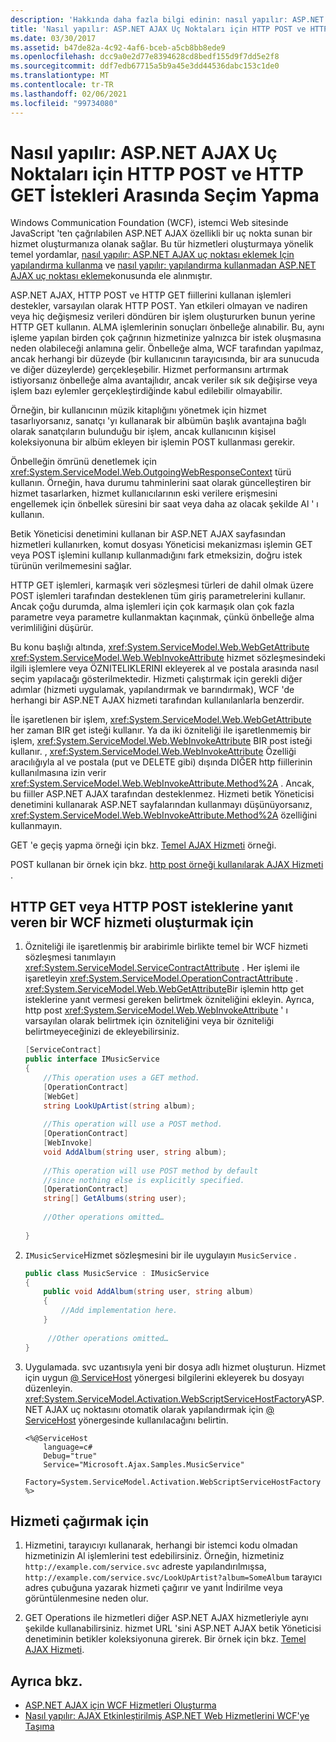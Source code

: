 ```yaml
---
description: 'Hakkında daha fazla bilgi edinin: nasıl yapılır: ASP.NET AJAX uç noktaları için HTTP POST ve HTTP GET istekleri arasında seçim yapma'
title: 'Nasıl yapılır: ASP.NET AJAX Uç Noktaları için HTTP POST ve HTTP GET İstekleri Arasında Seçim Yapma'
ms.date: 03/30/2017
ms.assetid: b47de82a-4c92-4af6-bceb-a5cb8bb8ede9
ms.openlocfilehash: dcc9a0e2d77e8394628cd8bedf155d9f7dd5e2f8
ms.sourcegitcommit: ddf7edb67715a5b9a45e3dd44536dabc153c1de0
ms.translationtype: MT
ms.contentlocale: tr-TR
ms.lasthandoff: 02/06/2021
ms.locfileid: "99734080"
---
```

# <a name="how-to-choose-between-http-post-and-http-get-requests-for-aspnet-ajax-endpoints"></a>Nasıl yapılır: ASP.NET AJAX Uç Noktaları için HTTP POST ve HTTP GET İstekleri Arasında Seçim Yapma

Windows Communication Foundation (WCF), istemci Web sitesinde JavaScript 'ten çağrılabilen ASP.NET AJAX özellikli bir uç nokta sunan bir hizmet oluşturmanıza olanak sağlar. Bu tür hizmetleri oluşturmaya yönelik temel yordamlar, [nasıl yapılır: ASP.NET AJAX uç noktası eklemek Için yapılandırma kullanma](how-to-use-configuration-to-add-an-aspnet-ajax-endpoint.md) ve [nasıl yapılır: yapılandırma kullanmadan ASP.NET AJAX uç noktası ekleme](how-to-add-an-aspnet-ajax-endpoint-without-using-configuration.md)konusunda ele alınmıştır.  
  
 ASP.NET AJAX, HTTP POST ve HTTP GET fiillerini kullanan işlemleri destekler, varsayılan olarak HTTP POST. Yan etkileri olmayan ve nadiren veya hiç değişmesiz verileri döndüren bir işlem oluştururken bunun yerine HTTP GET kullanın. ALMA işlemlerinin sonuçları önbelleğe alınabilir. Bu, aynı işleme yapılan birden çok çağrının hizmetinize yalnızca bir istek oluşmasına neden olabileceği anlamına gelir. Önbelleğe alma, WCF tarafından yapılmaz, ancak herhangi bir düzeyde (bir kullanıcının tarayıcısında, bir ara sunucuda ve diğer düzeylerde) gerçekleşebilir. Hizmet performansını artırmak istiyorsanız önbelleğe alma avantajlıdır, ancak veriler sık sık değişirse veya işlem bazı eylemler gerçekleştirdiğinde kabul edilebilir olmayabilir.  
  
 Örneğin, bir kullanıcının müzik kitaplığını yönetmek için hizmet tasarlıyorsanız, sanatçı 'yı kullanarak bir albümün başlık avantajına bağlı olarak sanatçıların bulunduğu bir işlem, ancak kullanıcının kişisel koleksiyonuna bir albüm ekleyen bir işlemin POST kullanması gerekir.  
  
 Önbelleğin ömrünü denetlemek için <xref:System.ServiceModel.Web.OutgoingWebResponseContext> türü kullanın. Örneğin, hava durumu tahminlerini saat olarak güncelleştiren bir hizmet tasarlarken, hizmet kullanıcılarının eski verilere erişmesini engellemek için önbellek süresini bir saat veya daha az olacak şekilde Al ' ı kullanın.  
  
 Betik Yöneticisi denetimini kullanan bir ASP.NET AJAX sayfasından hizmetleri kullanırken, komut dosyası Yöneticisi mekanizması işlemin GET veya POST işlemini kullanıp kullanmadığını fark etmeksizin, doğru istek türünün verilmemesini sağlar.  
  
 HTTP GET işlemleri, karmaşık veri sözleşmesi türleri de dahil olmak üzere POST işlemleri tarafından desteklenen tüm giriş parametrelerini kullanır. Ancak çoğu durumda, alma işlemleri için çok karmaşık olan çok fazla parametre veya parametre kullanmaktan kaçınmak, çünkü önbelleğe alma verimliliğini düşürür.  
  
 Bu konu başlığı altında, <xref:System.ServiceModel.Web.WebGetAttribute> <xref:System.ServiceModel.Web.WebInvokeAttribute> hizmet sözleşmesindeki ilgili işlemlere veya ÖZNITELIKLERINI ekleyerek al ve postala arasında nasıl seçim yapılacağı gösterilmektedir. Hizmeti çalıştırmak için gerekli diğer adımlar (hizmeti uygulamak, yapılandırmak ve barındırmak), WCF 'de herhangi bir ASP.NET AJAX hizmeti tarafından kullanılanlarla benzerdir.  
  
 İle işaretlenen bir işlem, <xref:System.ServiceModel.Web.WebGetAttribute> her zaman BIR get isteği kullanır. Ya da iki özniteliği ile işaretlenmemiş bir işlem, <xref:System.ServiceModel.Web.WebInvokeAttribute> BIR post isteği kullanır. , <xref:System.ServiceModel.Web.WebInvokeAttribute> Özelliği aracılığıyla al ve postala (put ve DELETE gibi) dışında DIĞER http fiillerinin kullanılmasına izin verir <xref:System.ServiceModel.Web.WebInvokeAttribute.Method%2A> . Ancak, bu fiiller ASP.NET AJAX tarafından desteklenmez. Hizmeti betik Yöneticisi denetimini kullanarak ASP.NET sayfalarından kullanmayı düşünüyorsanız, <xref:System.ServiceModel.Web.WebInvokeAttribute.Method%2A> özelliğini kullanmayın.  
  
 GET 'e geçiş yapma örneği için bkz. [Temel AJAX Hizmeti](../samples/basic-ajax-service.md) örneği.  
  
 POST kullanan bir örnek için bkz. [http post örneği kullanılarak AJAX Hizmeti](../samples/ajax-service-using-http-post.md) .  
  
## <a name="to-create-a-wcf-service-that-responds-to-http-get-or-http-post-requests"></a>HTTP GET veya HTTP POST isteklerine yanıt veren bir WCF hizmeti oluşturmak için
  
1. Özniteliği ile işaretlenmiş bir arabirimle birlikte temel bir WCF hizmeti sözleşmesi tanımlayın <xref:System.ServiceModel.ServiceContractAttribute> . Her işlemi ile işaretleyin <xref:System.ServiceModel.OperationContractAttribute> . <xref:System.ServiceModel.Web.WebGetAttribute>Bir işlemin http get isteklerine yanıt vermesi gereken belirtmek özniteliğini ekleyin. Ayrıca, http post <xref:System.ServiceModel.Web.WebInvokeAttribute> ' ı varsayılan olarak belirtmek için özniteliğini veya bir özniteliği belirtmeyeceğinizi de ekleyebilirsiniz.
  
    ```csharp
    [ServiceContract]  
    public interface IMusicService  
    {  
        //This operation uses a GET method.  
        [OperationContract]  
        [WebGet]  
        string LookUpArtist(string album);  
  
        //This operation will use a POST method.  
        [OperationContract]  
        [WebInvoke]  
        void AddAlbum(string user, string album);  
  
        //This operation will use POST method by default  
        //since nothing else is explicitly specified.  
        [OperationContract]  
        string[] GetAlbums(string user);  
  
        //Other operations omitted…  
  
    }  
    ```  
  
2. `IMusicService`Hizmet sözleşmesini bir ile uygulayın `MusicService` .
  
    ```csharp
    public class MusicService : IMusicService  
    {  
        public void AddAlbum(string user, string album)  
        {  
            //Add implementation here.  
        }  
  
         //Other operations omitted…  
    }  
    ```  
  
3. Uygulamada. svc uzantısıyla yeni bir dosya adlı hizmet oluşturun. Hizmet için uygun [ \@ ServiceHost](../../configure-apps/file-schema/wcf-directive/servicehost.md) yönergesi bilgilerini ekleyerek bu dosyayı düzenleyin. <xref:System.ServiceModel.Activation.WebScriptServiceHostFactory>ASP.NET AJAX uç noktasını otomatik olarak yapılandırmak için [ \@ ServiceHost](../../configure-apps/file-schema/wcf-directive/servicehost.md) yönergesinde kullanılacağını belirtin.  
  
    ```aspx-csharp
    <%@ServiceHost
        language=c#
        Debug="true"
        Service="Microsoft.Ajax.Samples.MusicService"  
        Factory=System.ServiceModel.Activation.WebScriptServiceHostFactory  
    %>  
    ```  
  
## <a name="to-call-the-service"></a>Hizmeti çağırmak için  
  
1. Hizmetini, tarayıcıyı kullanarak, herhangi bir istemci kodu olmadan hizmetinizin Al işlemlerini test edebilirsiniz. Örneğin, hizmetiniz `http://example.com/service.svc` adreste yapılandırılmışsa, `http://example.com/service.svc/LookUpArtist?album=SomeAlbum` tarayıcı adres çubuğuna yazarak hizmeti çağırır ve yanıt İndirilme veya görüntülenmesine neden olur.
  
2. GET Operations ile hizmetleri diğer ASP.NET AJAX hizmetleriyle aynı şekilde kullanabilirsiniz. hizmet URL 'sini ASP.NET AJAX betik Yöneticisi denetiminin betikler koleksiyonuna girerek. Bir örnek için bkz. [Temel AJAX Hizmeti](../samples/basic-ajax-service.md).
  
## <a name="see-also"></a>Ayrıca bkz.

- [ASP.NET AJAX için WCF Hizmetleri Oluşturma](creating-wcf-services-for-aspnet-ajax.md)
- [Nasıl yapılır: AJAX Etkinleştirilmiş ASP.NET Web Hizmetlerini WCF'ye Taşıma](how-to-migrate-ajax-enabled-aspnet-web-services-to-wcf.md)
